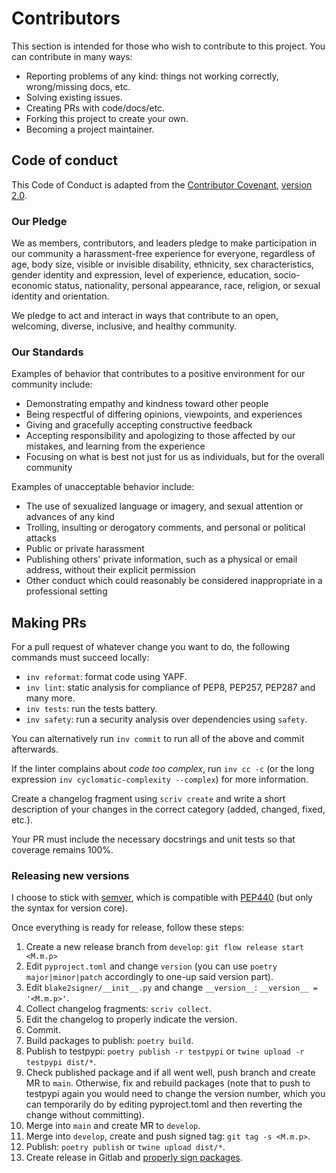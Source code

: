# Contributors

This section is intended for those who wish to contribute to this project. You can contribute in many ways:

* Reporting problems of any kind: things not working correctly, wrong/missing docs, etc.
* Solving existing issues.
* Creating PRs with code/docs/etc.
* Forking this project to create your own.
* Becoming a project maintainer.

## Code of conduct

This Code of Conduct is adapted from the [Contributor Covenant](https://www.contributor-covenant.org/), [version 2.0](https://www.contributor-covenant.org/version/2/0/code_of_conduct.html).

### Our Pledge

We as members, contributors, and leaders pledge to make participation in our community a harassment-free experience for everyone, regardless of age, body size, visible or invisible disability, ethnicity, sex characteristics, gender identity and expression, level of experience, education, socio-economic status, nationality, personal appearance, race, religion, or sexual identity and orientation.

We pledge to act and interact in ways that contribute to an open, welcoming, diverse, inclusive, and healthy community.

### Our Standards

Examples of behavior that contributes to a positive environment for our community include:

* Demonstrating empathy and kindness toward other people
* Being respectful of differing opinions, viewpoints, and experiences
* Giving and gracefully accepting constructive feedback
* Accepting responsibility and apologizing to those affected by our mistakes,
  and learning from the experience
* Focusing on what is best not just for us as individuals, but for the
  overall community

Examples of unacceptable behavior include:

* The use of sexualized language or imagery, and sexual attention or advances of any kind
* Trolling, insulting or derogatory comments, and personal or political attacks
* Public or private harassment
* Publishing others' private information, such as a physical or email address, without their explicit permission
* Other conduct which could reasonably be considered inappropriate in a professional setting

## Making PRs

For a pull request of whatever change you want to do, the following commands must succeed locally:

* `inv reformat`: format code using YAPF.
* `inv lint`: static analysis for compliance of PEP8, PEP257, PEP287 and many more.
* `inv tests`: run the tests battery.
* `inv safety`: run a security analysis over dependencies using `safety`.

You can alternatively run `inv commit` to run all of the above and commit afterwards.

If the linter complains about *code too complex*, run `inv cc -c` (or the long expression `inv cyclomatic-complexity --complex`) for more information.

Create a changelog fragment using `scriv create` and write a short description of your changes in the correct category (added, changed, fixed, etc.).

Your PR must include the necessary docstrings and unit tests so that coverage remains 100%.

### Releasing new versions

I choose to stick with [semver](https://semver.org/), which is compatible with [PEP440](https://www.python.org/dev/peps/pep-0440/) (but only the syntax for version core).  

Once everything is ready for release, follow these steps:

1. Create a new release branch from `develop`: `git flow release start <M.m.p>`
1. Edit `pyproject.toml` and change `version` (you can use `poetry major|minor|patch` accordingly to one-up said version part).
1. Edit `blake2signer/__init__.py` and change `__version__`: `__version__ = '<M.m.p>'`.
1. Collect changelog fragments: `scriv collect`.
1. Edit the changelog to properly indicate the version.
1. Commit.
1. Build packages to publish: `poetry build`.
1. Publish to testpypi: `poetry publish -r testpypi` or `twine upload -r testpypi dist/*`.
1. Check published package and if all went well, push branch and create MR to `main`. Otherwise, fix and rebuild packages (note that to push to testpypi again you would need to change the version number, which you can temporarily do by editing pyproject.toml and then reverting the change without committing).
1. Merge into `main` and create MR to `develop`.
1. Merge into `develop`, create and push signed tag: `git tag -s <M.m.p>`.
1. Publish: `poetry publish` or `twine upload dist/*`.
1. Create release in Gitlab and [properly sign packages](https://gist.github.com/HacKanCuBa/6fabded3565853adebf3dd140e72d33e).
